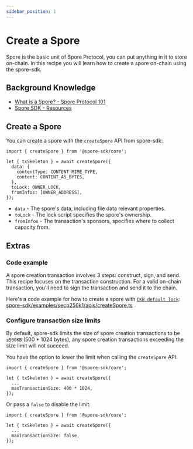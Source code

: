 ```yaml
---
sidebar_position: 1
---
```


# Create a Spore

Spore is the basic unit of Spore Protocol, you can put anything in it to store on-chain. In this recipe you will learn how to create a spore on-chain using the spore-sdk.

## Background Knowledge

- [What is a Spore? - Spore Protocol 101](/basics/spore-101#what-is-a-spore)
- [Spore SDK - Resources](/resources/spore-sdk)

## Create a Spore

You can create a spore with the `createSpore` API from spore-sdk:

```tsx
import { createSpore } from '@spore-sdk/core';

let { txSkeleton } = await createSpore({
  data: {
    contentType: CONTENT_MIME_TYPE,
    content: CONTENT_AS_BYTES,
  },
  toLock: OWNER_LOCK,
  fromInfos: [OWNER_ADDRESS],
});
```

- `data` - The spore's data, including file data relevant properties.
- `toLock` - The lock script specifies the spore's ownership.
- `fromInfos` - The transaction's sponsors, specifies where to collect capacity from.

## Extras

### Code example

A spore creation transaction involves 3 steps: construct, sign, and send. This recipe focuses on the transaction construction. For a valid on-chain transaction, you'll need to sign the transaction and send it to the chain.

Here's a code example for how to create a spore with [`CKB default lock`](https://github.com/nervosnetwork/ckb-system-scripts/blob/master/c/secp256k1_blake160_sighash_all.c): [spore-sdk/examples/secp256k1/apis/createSpore.ts](https://github.com/sporeprotocol/spore-sdk/blob/beta/examples/secp256k1/apis/createSpore.ts)

### Configure transaction size limits

By default, spore-sdk limits the size of spore creation transactions to be `≤500KB` (500 * 1024 bytes), any spore creation transactions exceeding the size limit will not succeed.

You have the option to lower the limit when calling the `createSpore` API:

```tsx
import { createSpore } from '@spore-sdk/core';

let { txSkeleton } = await createSpore({
  ...
  maxTransactionSize: 400 * 1024,
});
```

Or pass a `false` to disable the limit:

```tsx
import { createSpore } from '@spore-sdk/core';

let { txSkeleton } = await createSpore({
  ...
  maxTransactionSize: false,
});
```
